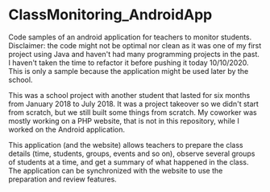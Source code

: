 # ClassMonitoring_AndroidApp
Code samples of an android application for teachers to monitor students. 
Disclaimer: the code might not be optimal nor clean as it was one of my first project using Java and haven't had many programming projects in the past. I haven't taken the time to refactor it before pushing it today 10/10/2020.
This is only a sample because the application might be used later by the school.

This was a school project with another student that lasted for six months from January 2018 to July 2018.
It was a project takeover so we didn't start from scratch, but we still built some things from scratch.
My coworker was mostly working on a PHP website, that is not in this repository, while I worked on the Android application.

This application (and the website) allows teachers to prepare the class details (time, students, groups, events and so on), observe several groups of students at a time, and get a summary of what happened in the class. The application can be synchronized with the website to use the preparation and review features.
